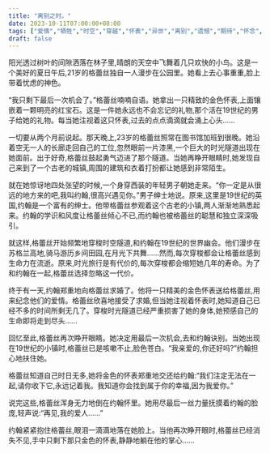 ```yaml
---
title: "离别之时。"
date: 2023-10-11T07:00:00+08:00
tags: ["爱情","牺牲","时空","穿越","怀表","异世","离别","遗憾","期待","怀念","Claude"]
draft: false
--- 
```


阳光透过树叶的间隙洒落在林子里,晴朗的天空中飞舞着几只欢快的小鸟。这是一个美好的夏日午后,21岁的格蕾丝独自一人漫步在公园里。她看上去心事重重,脸上带着忧虑的神色。

“我只剩下最后一次机会了。”格蕾丝喃喃自语。她拿出一只精致的金色怀表,上面镶嵌着一颗明亮的红宝石。这是一件她永远也不会忘记的礼物,那个活在19世纪的男子给她的礼物。每当她注视着这只怀表,过去的点点滴滴就会涌上心头......

一切要从两个月前说起。那天晚上,23岁的格蕾丝照常在图书馆加班到很晚。她沿着空无一人的长廊走回自己的工位,忽然眼前一片漆黑,一个巨大的时光隧道出现在她面前。出于好奇,格蕾丝鼓起勇气迈进了那个隧道。当她再睁开眼睛时,她发现自己来到了一个古老的城镇,周围的建筑和衣着打扮都让她感到非常陌生。

就在她惊讶地四处张望的时候,一个身穿西装的年轻男子朝她走来。“你一定是从很远的地方来的吧,我叫约翰,很高兴遇见你。”男子绅士地说。原来,这里是19世纪的英国,约翰是一个富有的绅士。他带格蕾丝参观着这个古老的小镇,两人渐渐地熟悉起来。约翰的学识和风度让格蕾丝倾心不已,而约翰也被格蕾丝的聪慧和独立深深吸引。

就这样,格蕾丝开始频繁地穿梭时空隧道,和约翰在19世纪的世界幽会。他们漫步在苏格兰高地,骑马游历乡间田园,在月光下共舞......然而,每次穿梭都会让格蕾丝感到生命力在流逝。原来,时光旅行是有代价的,每次穿梭都会缩短她几年的寿命。为了和约翰在一起,格蕾丝选择忽略这一代价。

终于有一天,约翰郑重地向格蕾丝求婚了。他将一只精美的金色怀表送给格蕾丝,用来纪念他们的爱情。格蕾丝欣喜地接受了求婚,但当她注视着怀表时,她知道自己已经不多的时间所剩无几了。穿梭时光隧道已经严重损害了她的身体,她预感自己的生命即将走到尽头......

回忆至此,格蕾丝再次睁开眼睛。她决定用最后一次机会,去和约翰诀别。当她出现在19世纪的小镇时,格蕾丝已是咳嗽不止,脸色苍白。“我亲爱的,你还好吗?”约翰担心地扶住她。

格蕾丝知道自己时日无多,她将金色的怀表郑重地交还给约翰:“我们注定无法在一起,请你收下它,永远记着我。我知道你会找到属于你的幸福,因为我爱你。”

说完这些,格蕾丝浑身无力地倒在约翰怀里。她用尽最后一丝力量抚摸着约翰的脸庞,轻声说:“再见,我的爱人......”

约翰紧紧抱住格蕾丝,眼泪一滴滴地落在她脸上。当他再次睁开眼时,格蕾丝已经消失不见,手中只剩下那只金色的怀表,静静地躺在他的掌心......